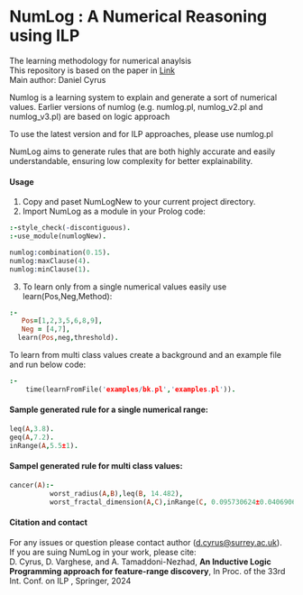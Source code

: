 # NumLog : A Numerical Reasoning using ILP
The learning methodology for numerical anaylsis <br>
This repository is based on the paper in <a href="">Link</a><br>
Main author:  Daniel Cyrus

<p>Numlog is a learning system to explain and generate a sort of numerical values. Earlier versions of numlog (e.g. numlog.pl, numlog_v2.pl and numlog_v3.pl) are based on logic approach </p>
<p>To use the latest version and for ILP approaches, please use numlog.pl</p>
<p>NumLog aims to generate rules that are both highly accurate and easily understandable, ensuring low complexity for better explainability.</p>

#### Usage
1. Copy and paset NumLogNew to your current project directory.<br>
2. Import NumLog as a module in your Prolog code:<br>

``` Prolog
:-style_check(-discontiguous).
:-use_module(numlogNew).

numlog:combination(0.15).
numlog:maxClause(4).
numlog:minClause(1).
```
3. To learn only from a single numerical values easily use learn(Pos,Neg,Method):

``` Prolog
:-
   Pos=[1,2,3,5,6,8,9],
   Neg = [4,7],
  learn(Pos,neg,threshold).
```

To learn from multi class values create a background and an example file and run below code:

``` Prolog
:-  
    time(learnFromFile('examples/bk.pl','examples.pl')).
```

#### Sample generated rule for a single numerical range:

``` Prolog
leq(A,3.8).
geq(A,7.2).
inRange(A,5.5±1).
```

#### Sampel generated rule for multi class values:

``` Prolog
cancer(A):-
          worst_radius(A,B),leq(B, 14.482),
          worst_fractal_dimension(A,C),inRange(C, 0.095730624±0.040690624).
```

#### Citation and contact
For any issues or question please contact author (d.cyrus@surrey.ac.uk).<br>
If you are suing NumLog in your work, please cite:<br>
D. Cyrus, D. Varghese, and A. Tamaddoni-Nezhad, <b>An Inductive Logic Programming approach for feature-range discovery</b>,
In Proc. of the 33rd Int. Conf. on ILP , Springer, 2024 
